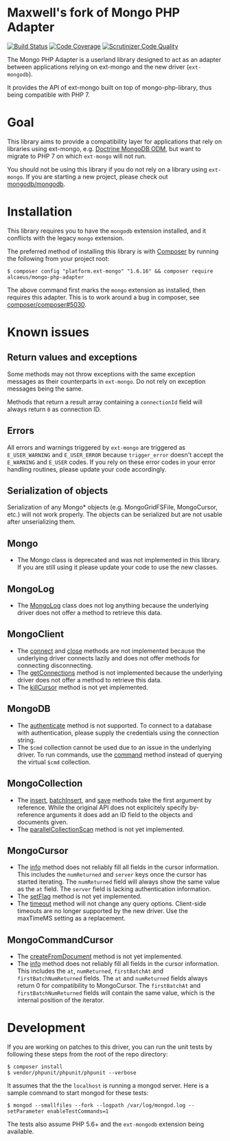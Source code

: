 # Maxwell's fork of Mongo PHP Adapter

[![Build Status](https://travis-ci.org/alcaeus/mongo-php-adapter.svg?branch=master)](https://travis-ci.org/alcaeus/mongo-php-adapter)
[![Code Coverage](https://scrutinizer-ci.com/g/alcaeus/mongo-php-adapter/badges/coverage.png?b=master)](https://scrutinizer-ci.com/g/alcaeus/mongo-php-adapter/?branch=master)
[![Scrutinizer Code Quality](https://scrutinizer-ci.com/g/alcaeus/mongo-php-adapter/badges/quality-score.png?b=master)](https://scrutinizer-ci.com/g/alcaeus/mongo-php-adapter/?branch=master)

The Mongo PHP Adapter is a userland library designed to act as an adapter
between applications relying on ext-mongo and the new driver (`ext-mongodb`).

It provides the API of ext-mongo built on top of mongo-php-library, thus being
compatible with PHP 7.

# Goal

This library aims to provide a compatibility layer for applications that rely on
libraries using ext-mongo, e.g.
[Doctrine MongoDB ODM](https://github.com/doctrine/mongodb-odm), but want to
migrate to PHP 7 on which `ext-mongo` will not run.

You should not be using this library if you do not rely on a library using
`ext-mongo`. If you are starting a new project, please check out
[mongodb/mongodb](https://github.com/mongodb/mongo-php-library).

# Installation

This library requires you to have the `mongodb` extension installed, and it
conflicts with the legacy `mongo` extension.

The preferred method of installing this library is with
[Composer](https://getcomposer.org/) by running the following from your project
root:

    $ composer config "platform.ext-mongo" "1.6.16" && composer require alcaeus/mongo-php-adapter

The above command first marks the `mongo` extension as installed, then requires
this adapter. This is to work around a bug in composer, see
[composer/composer#5030](https://github.com/composer/composer/issues/5030).

# Known issues

## Return values and exceptions

Some methods may not throw exceptions with the same exception messages as their
counterparts in `ext-mongo`. Do not rely on exception messages being the same.

Methods that return a result array containing a `connectionId` field will always
return `0` as connection ID.

## Errors

All errors and warnings triggered by `ext-mongo` are triggered as `E_USER_WARNING`
and `E_USER_ERROR` because `trigger_error` doesn't accept the `E_WARNING` and
`E_USER` codes. If you rely on these error codes in your error handling routines,
please update your code accordingly.

## Serialization of objects
Serialization of any Mongo* objects (e.g. MongoGridFSFile, MongoCursor, etc.)
will not work properly. The objects can be serialized but are not usable after
unserializing them.

## Mongo

 - The Mongo class is deprecated and was not implemented in this library. If you
 are still using it please update your code to use the new classes.

## MongoLog

 - The [MongoLog](http://php.net/manual/en/class.mongolog.php) class does not
 log anything because the underlying driver does not offer a method to retrieve
 this data.

## MongoClient

 - The [connect](https://php.net/manual/en/mongoclient.connect.php) and
 [close](https://secure.php.net/manual/en/mongoclient.close.php) methods are not
 implemented because the underlying driver connects lazily and does not offer
 methods for connecting disconnecting.
 - The [getConnections](https://secure.php.net/manual/en/mongoclient.getconnections.php)
 method is not implemented because the underlying driver does not offer a method
 to retrieve this data.
 - The [killCursor](https://php.net/manual/en/mongoclient.killcursor.php) method
 is not yet implemented.

## MongoDB
 - The [authenticate](https://secure.php.net/manual/en/mongodb.authenticate.php)
 method is not supported. To connect to a database with authentication, please
 supply the credentials using the connection string.
 - The `$cmd` collection cannot be used due to an issue in the underlying driver.
 To run commands, use the [command](https://secure.php.net/manual/en/mongodb.command.php)
 method instead of querying the virtual `$cmd` collection.

## MongoCollection

 - The [insert](https://php.net/manual/en/mongocollection.insert.php),
 [batchInsert](https://php.net/manual/en/mongocollection.batchinsert.php),
 and [save](https://php.net/manual/en/mongocollection.save.php)
 methods take the first argument by reference. While the original API does not
 explicitely specify by-reference arguments it does add an ID field to the
 objects and documents given.
 - The [parallelCollectionScan](https://php.net/manual/en/mongocollection.parallelcollectionscan.php)
 method is not yet implemented.

## MongoCursor
 - The [info](https://php.net/manual/en/mongocursor.info.php) method does not
 reliably fill all fields in the cursor information. This includes the `numReturned`
 and `server` keys once the cursor has started iterating. The `numReturned` field
 will always show the same value as the `at` field. The `server` field is lacking
 authentication information.
 - The [setFlag](https://php.net/manual/en/mongocursor.setflag.php)
 method is not yet implemented.
 - The [timeout](https://php.net/manual/en/mongocursor.timeout.php) method will
 not change any query options. Client-side timeouts are no longer supported by
 the new driver. Use the maxTimeMS setting as a replacement.

## MongoCommandCursor
 - The [createFromDocument](https://php.net/manual/en/mongocommandcursor.createfromdocument.php)
 method is not yet implemented.
 - The [info](https://php.net/manual/en/mongocommandcursor.info.php) method does not
 reliably fill all fields in the cursor information. This includes the `at`, `numReturned`,
 `firstBatchAt` and `firstBatchNumReturned` fields. The `at` and `numReturned`
 fields always return 0 for compatibility to MongoCursor. The `firstBatchAt` and
 `firstBatchNumReturned` fields will contain the same value, which is the internal
 position of the iterator.

# Development

If you are working on patches to this driver, you can run the unit tests by following these steps from the root of the repo directory:

    $ composer install
    $ vendor/phpunit/phpunit/phpunit --verbose

It assumes that the the `localhost` is running a mongod server. Here is a sample command to start mongod for these tests:

    $ mongod --smallfiles --fork --logpath /var/log/mongod.log --setParameter enableTestCommands=1

The tests also assume PHP 5.6+ and the `ext-mongodb` extension being available.
